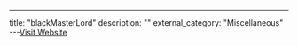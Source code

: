 ---
title: "blackMasterLord"
description: ""
external_category: "Miscellaneous"
---[Visit Website](https://github.com/blackMasterLord)

